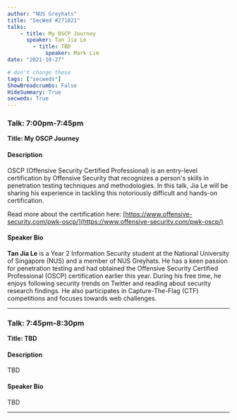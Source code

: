 ```yaml
---
author: "NUS Greyhats"
title: "SecWed #271021"
talks:
    - title: My OSCP Journey
      speaker: Tan Jia Le
		- title: TBD
			speaker: Mark Lim
date: "2021-10-27"

# don't change these
tags: ["secweds"]
ShowBreadcrumbs: False
HideSummary: True
secweds: True
---
```


### Talk: 7:00pm-7:45pm
**Title: My OSCP Journey**

#### Description
OSCP (Offensive Security Certified Professional) is an entry-level certification by Offensive Security that recognizes a person's skills in penetration testing techniques and methodologies. In this talk, Jia Le will be sharing his experience in tackling this notoriously difficult and hands-on certification.

Read more about the certification here: [https://www.offensive-security.com/pwk-oscp/](https://www.offensive-security.com/pwk-oscp/)

#### Speaker Bio
**Tan Jia Le** is a Year 2 Information Security student at the National University of Singapore (NUS) and a member of NUS Greyhats. He has a keen passion for penetration testing and had obtained the Offensive Security Certified Professional (OSCP) certification earlier this year. During his free time, he enjoys following security trends on Twitter and reading about security research findings. He also participates in Capture-The-Flag (CTF) competitions and focuses towards web challenges.

----

### Talk: 7:45pm-8:30pm
**Title: TBD**

#### Description
TBD

#### Speaker Bio
TBD

----
